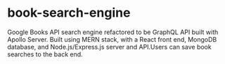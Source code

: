 # book-search-engine
Google Books API search engine refactored to be GraphQL API built with Apollo Server. Built using MERN stack, with a React front end, MongoDB database, and Node.js/Express.js server and API.Users can save book searches to the back end.
